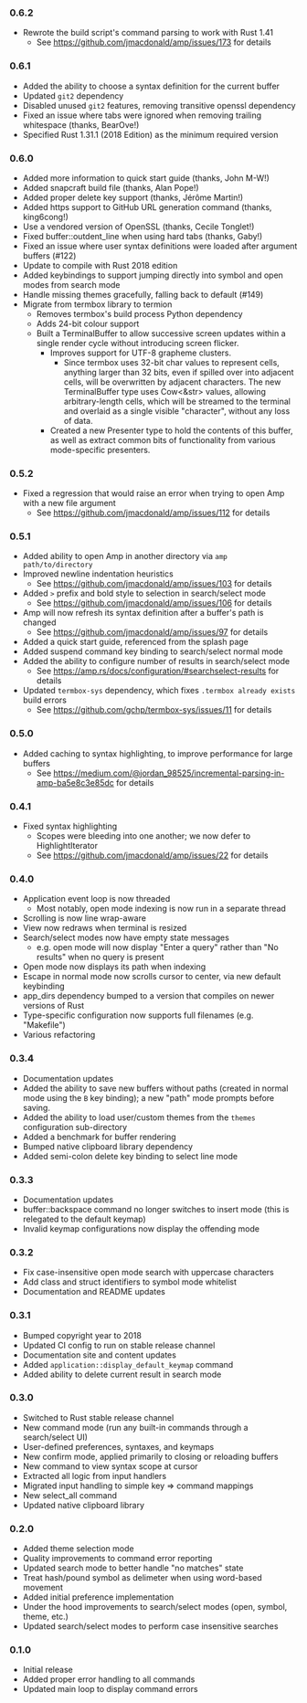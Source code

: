 ### 0.6.2

* Rewrote the build script's command parsing to work with Rust 1.41
  * See https://github.com/jmacdonald/amp/issues/173 for details

### 0.6.1

* Added the ability to choose a syntax definition for the current buffer
* Updated `git2` dependency
* Disabled unused `git2` features, removing transitive openssl dependency
* Fixed an issue where tabs were ignored when removing trailing whitespace (thanks, BearOve!)
* Specified Rust 1.31.1 (2018 Edition) as the minimum required version

### 0.6.0

* Added more information to quick start guide (thanks, John M-W!)
* Added snapcraft build file (thanks, Alan Pope!)
* Added proper delete key support (thanks, Jérôme Martin!)
* Added https support to GitHub URL generation command (thanks, king6cong!)
* Use a vendored version of OpenSSL (thanks, Cecile Tonglet!)
* Fixed buffer::outdent_line when using hard tabs (thanks, Gaby!)
* Fixed an issue where user syntax definitions were loaded after argument buffers (#122)
* Update to compile with Rust 2018 edition
* Added keybindings to support jumping directly into symbol and open modes from search mode
* Handle missing themes gracefully, falling back to default (#149)
* Migrate from termbox library to termion
  * Removes termbox's build process Python dependency
  * Adds 24-bit colour support
  * Built a TerminalBuffer to allow successive screen updates within a single
    render cycle without introducing screen flicker.
    * Improves support for UTF-8 grapheme clusters.
      * Since termbox uses 32-bit char values to represent cells, anything larger
        than 32 bits, even if spilled over into adjacent cells, will be overwritten
        by adjacent characters. The new TerminalBuffer type uses Cow<&str> values,
        allowing arbitrary-length cells, which will be streamed to the terminal
        and overlaid as a single visible "character", without any loss of data.
    * Created a new Presenter type to hold the contents of this buffer, as well
      as extract common bits of functionality from various mode-specific presenters.

### 0.5.2

* Fixed a regression that would raise an error when trying to open Amp with a
  new file argument
  * See https://github.com/jmacdonald/amp/issues/112 for details

### 0.5.1

* Added ability to open Amp in another directory via `amp path/to/directory`
* Improved newline indentation heuristics
  * See https://github.com/jmacdonald/amp/issues/103 for details
* Added `>` prefix and bold style to selection in search/select mode
  * See https://github.com/jmacdonald/amp/issues/106 for details
* Amp will now refresh its syntax definition after a buffer's path is changed
  * See https://github.com/jmacdonald/amp/issues/97 for details
* Added a quick start guide, referenced from the splash page
* Added suspend command key binding to search/select normal mode
* Added the ability to configure number of results in search/select mode
  * See https://amp.rs/docs/configuration/#searchselect-results for details
* Updated `termbox-sys` dependency, which fixes `.termbox already exists` build errors
  * See https://github.com/gchp/termbox-sys/issues/11 for details

### 0.5.0

* Added caching to syntax highlighting, to improve performance for large buffers
  * See https://medium.com/@jordan_98525/incremental-parsing-in-amp-ba5e8c3e85dc for details

### 0.4.1

* Fixed syntax highlighting
  * Scopes were bleeding into one another; we now defer to HighlightIterator
  * See https://github.com/jmacdonald/amp/issues/22 for details

### 0.4.0

* Application event loop is now threaded
  * Most notably, open mode indexing is now run in a separate thread
* Scrolling is now line wrap-aware
* View now redraws when terminal is resized
* Search/select modes now have empty state messages
  * e.g. open mode will now display "Enter a query" rather than "No results" when no query is present
* Open mode now displays its path when indexing
* Escape in normal mode now scrolls cursor to center, via new default keybinding
* app_dirs dependency bumped to a version that compiles on newer versions of Rust
* Type-specific configuration now supports full filenames (e.g. "Makefile")
* Various refactoring

### 0.3.4

* Documentation updates
* Added the ability to save new buffers without paths (created in normal mode
  using the `B` key binding); a new "path" mode prompts before saving.
* Added the ability to load user/custom themes from the `themes` configuration
  sub-directory
* Added a benchmark for buffer rendering
* Bumped native clipboard library dependency
* Added semi-colon delete key binding to select line mode

### 0.3.3

* Documentation updates
* buffer::backspace command no longer switches to insert mode
  (this is relegated to the default keymap)
* Invalid keymap configurations now display the offending mode

### 0.3.2

* Fix case-insensitive open mode search with uppercase characters
* Add class and struct identifiers to symbol mode whitelist
* Documentation and README updates

### 0.3.1

* Bumped copyright year to 2018
* Updated CI config to run on stable release channel
* Documentation site and content updates
* Added `application::display_default_keymap` command
* Added ability to delete current result in search mode

### 0.3.0

* Switched to Rust stable release channel
* New command mode (run any built-in commands through a search/select UI)
* User-defined preferences, syntaxes, and keymaps
* New confirm mode, applied primarily to closing or reloading buffers
* New command to view syntax scope at cursor
* Extracted all logic from input handlers
* Migrated input handling to simple key => command mappings
* New select_all command
* Updated native clipboard library


### 0.2.0

* Added theme selection mode
* Quality improvements to command error reporting
* Updated search mode to better handle "no matches" state
* Treat hash/pound symbol as delimeter when using word-based movement
* Added initial preference implementation
* Under the hood improvements to search/select modes (open, symbol, theme, etc.)
* Updated search/select modes to perform case insensitive searches

### 0.1.0

* Initial release
* Added proper error handling to all commands
* Updated main loop to display command errors
